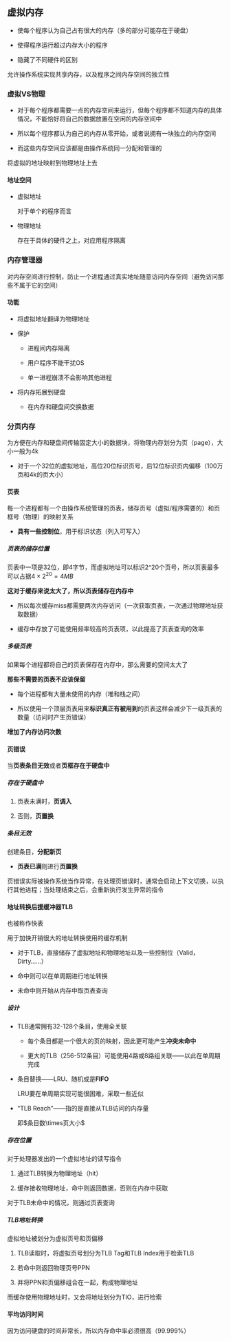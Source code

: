 ## 虚拟内存

* 使每个程序认为自己占有很大的内存（多的部分可能存在于硬盘）

* 使得程序运行超过内存大小的程序

* 隐藏了不同硬件的区别

允许操作系统实现共享内存，以及程序之间内存空间的独立性

### 虚拟VS物理

* 对于每个程序都需要一点的内存空间来运行，但每个程序都不知道内存的具体情况，不能恰好将自己的数据放置在空闲的内存空间中

* 所以每个程序都认为自己的内存从零开始，或者说拥有一块独立的内存空间

* 而这些内存空间应该都是由操作系统同一分配和管理的

将虚拟的地址映射到物理地址上去

#### 地址空间

* 虚拟地址
  
  对于单个的程序而言 

* 物理地址
  
  存在于具体的硬件之上，对应用程序隔离

### 内存管理器

对内存空间进行控制，防止一个进程通过真实地址随意访问内存空间（避免访问那些不属于它的空间）

#### 功能

* 将虚拟地址翻译为物理地址

* 保护
  
  * 进程间内存隔离
  
  * 用户程序不能干扰OS
  
  * 单一进程崩溃不会影响其他进程

* 将内存拓展到硬盘
  
  * 在内存和硬盘间交换数据

### 分页内存

为方便在内存和硬盘间传输固定大小的数据块，将物理内存划分为页（page），大小一般为4k

* 对于一个32位的虚拟地址，高位20位标识页号，后12位标识页内偏移（100万页和4k的页大小）

#### 页表

每一个进程都有一个由操作系统管理的页表，储存页号（虚拟/程序需要的）和页框号（物理）的映射关系

* **具有一些控制位**，用于标识状态（列入可写入）

##### 页表的储存位置

页表中一项是32位，即4字节，而虚拟地址可以标识2^20个页号，所以页表最多可以占据$4\times2^{20} = 4MB$

**这对于缓存来说太大了，所以页表储存在内存中**

* 所以每次缓存miss都需要两次内存访问（一次获取页表，一次通过物理地址获取数据）

* 缓存中存放了可能使用频率较高的页表项，以此提高了页表查询的效率

##### 多级页表

如果每个进程都将自己的页表保存在内存中，那么需要的空间太大了

**那些不需要的页表不应该保留**

* 每个进程都有大量未使用的内存（堆和栈之间）

* 所以使用一个顶层页表用来**标识真正有被用到**的页表这样会减少下一级页表的数量（访问时产生页错误）

**增加了内存访问次数**

#### 页错误

当**页表条目无效**或者**页框存在于硬盘中**

##### 存在于硬盘中

1. 页表未满时，**页调入**

2. 否则，**页置换**

##### 条目无效

创建条目，**分配新页**

* **页表已满**则进行**页置换**

页错误实际被操作系统当作异常，在处理页错误时，通常会启动上下文切换，以执行其他进程；当处理结束之后，会重新执行发生异常的指令

#### 地址转换后援缓冲器TLB

也被称作快表

用于加快开销很大的地址转换使用的缓存机制

* 对于TLB，直接储存了虚拟地址和物理地址以及一些控制位（Valid，Dirty……）

* 命中则可以在单周期进行地址转换

* 未命中则开始从内存中取页表查询

##### 设计

* TLB通常拥有32-128个条目，使用全关联
  
  * 每个条目都是一个很大的页的映射，因此更可能产生**冲突未命中**
  
  * 更大的TLB（256-512条目）可能使用4路或8路组关联——以此在单周期完成

* 条目替换——LRU、随机或是**FIFO**
  
  LRU要在单周期实现可能很困难，采取一些近似

* “TLB Reach”——指的是直接从TLB访问的内存量
  
  即$条目数\times页大小$

##### 存在位置

对于处理器发出的一个虚拟地址的读写指令

1. 通过TLB转换为物理地址（hit）

2. 缓存接收物理地址，命中则返回数据，否则在内存中获取

对于TLB未命中的情况，则通过页表查询

##### TLB地址转换

虚拟地址被划分为虚拟页号和页偏移

1. TLB读取时，将虚拟页号划分为TLB Tag和TLB Index用于检索TLB

2. 若命中则返回物理页号PPN

3. 并将PPN和页偏移组合在一起，构成物理地址

而缓存使用物理地址时，又会将地址划分为TIO，进行检索

#### 平均访问时间

因为访问硬盘的时间非常长，所以内存命中率必须很高（99.999%）
